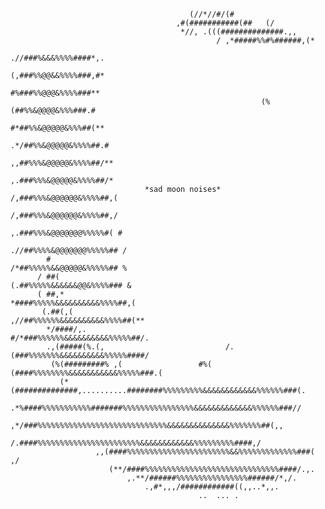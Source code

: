                                             (//*//#/(#                                              
                                         ,#(###########(##   (/                                     
                                          *//, .(((##############.,,                                
                                                  / ,*#####%%#%######,(*                            
                                                      .//###%&&&%%%%####*,.                         
                                                         (,###%%@@&&%%%%###,#*                      
                                                           #%###%%@@@&%%%%###**                     
                                                            (%(##%%&@@@@&%%%###.#                   
                                                              #*##%%&@@@@@&%%%##(**                 
                                                              .*/##%%&@@@@@&%%%%##.#                
                                                               ,,##%%%&@@@@@&%%%%##/**              
                                                               ,.###%%%&@@@@@&%%%%##/*              
                                  *sad moon noises*            /,###%%%&@@@@@@&%%%%##,(             
                                                               /,###%%%&@@@@@@&%%%%##,/             
                                                               ,.###%%%&@@@@@@@%%%%%#( #            
                                                              .//##%%%%&@@@@@@@%%%%%## /            
            #                                                 /*##%%%%%&&@@@@@&%%%%%## %            
          / ##(                                              (.##%%%%%&&&&&&@@&%%%%### &            
          ( ##,*                                           *####%%%%%&&&&&&&&&&%%%%##,(             
           (.##(,(                                       ,//##%%%%%%&&&&&&&&&&%%%%##(**             
            */####/,.                                  #/*###%%%%%%&&&&&&&&&&%%%%%##/.              
            .,(#####(%.(,                           /.(###%%%%%%%&&&&&&&&&&%%%%%####/               
             (%(#########% ,(                 #%( (####%%%%%%%%&&&&&&&&&&&%%%%%###.(                
               (*(##############,..........########%%%%%%%%%&&&&&&&&&&&&%%%%%%###(.                 
                .*%####%%%%%%%%%%%#######%%%%%%%%%%%%%%%%&&&&&&&&&&&&&%%%%%%###//                   
                  ,*/###%%%%%%%%%%%%%%%%%%%%%%%%%%%%%&&&&&&&&&&&&&&%%%%%%%##(,,                     
                     /.####%%%%%%%%%%%%%%%%%%%%%%%&&&&&&&&&&&&%%%%%%%%%####,/                       
                       ,,(####%%%%%%%%%%%%%%%%%%%%%%%&&%%%%%%%%%%%%%###( ,/                         
                          (**/####%%%%%%%%%%%%%%%%%%%%%%%%%%%%%%####/.,.                            
                              ,.**/######%%%%%%%%%%%%%%%%######/*,/.                                
                                  .,#*,,,/############((,,..*,,.                                    
                                              ..  ... .                                             
